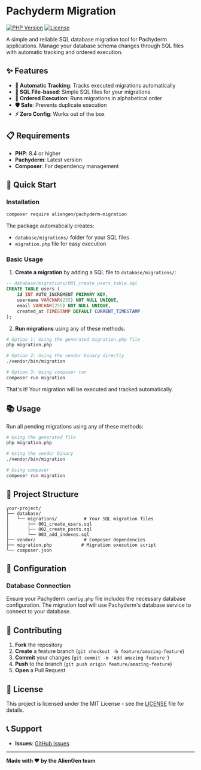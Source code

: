 # Pachyderm Migration

[![PHP Version](https://img.shields.io/badge/php-%3E%3D8.4-blue.svg)](https://php.net)
[![License](https://img.shields.io/badge/license-MIT-green.svg)](LICENSE)

A simple and reliable SQL database migration tool for Pachyderm applications. Manage your database schema changes through SQL files with automatic tracking and ordered execution.

## ✨ Features

- **🔄 Automatic Tracking**: Tracks executed migrations automatically
- **📁 SQL File-based**: Simple SQL files for your migrations
- **🔄 Ordered Execution**: Runs migrations in alphabetical order
- **🛡️ Safe**: Prevents duplicate execution
- **⚡ Zero Config**: Works out of the box

## 📋 Requirements

- **PHP**: 8.4 or higher
- **Pachyderm**: Latest version
- **Composer**: For dependency management

## 🚀 Quick Start

### Installation

```bash
composer require aliengen/pachyderm-migration
```

The package automatically creates:
- `database/migrations/` folder for your SQL files
- `migration.php` file for easy execution

### Basic Usage

1. **Create a migration** by adding a SQL file to `database/migrations/`:

```sql
-- database/migrations/001_create_users_table.sql
CREATE TABLE users (
    id INT AUTO_INCREMENT PRIMARY KEY,
    username VARCHAR(255) NOT NULL UNIQUE,
    email VARCHAR(255) NOT NULL UNIQUE,
    created_at TIMESTAMP DEFAULT CURRENT_TIMESTAMP
);
```

2. **Run migrations** using any of these methods:

```bash
# Option 1: Using the generated migration.php file
php migration.php

# Option 2: Using the vendor binary directly
./vendor/bin/migration

# Option 3: Using composer run
composer run migration
```

That's it! Your migration will be executed and tracked automatically.

## 📚 Usage

Run all pending migrations using any of these methods:

```bash
# Using the generated file
php migration.php

# Using the vendor binary
./vendor/bin/migration

# Using composer
composer run migration
```

## 📁 Project Structure

```
your-project/
├── database/
│   └── migrations/          # Your SQL migration files
│       ├── 001_create_users.sql
│       ├── 002_create_posts.sql
│       └── 003_add_indexes.sql
├── vendor/                  # Composer dependencies
├── migration.php           # Migration execution script
└── composer.json
```

## 🔧 Configuration

### Database Connection

Ensure your Pachyderm `config.php` file includes the necessary database configuration. The migration tool will use Pachyderm's database service to connect to your database.

## 🤝 Contributing

1. **Fork** the repository
2. **Create** a feature branch (`git checkout -b feature/amazing-feature`)
3. **Commit** your changes (`git commit -m 'Add amazing feature'`)
4. **Push** to the branch (`git push origin feature/amazing-feature`)
5. **Open** a Pull Request

## 📄 License

This project is licensed under the MIT License - see the [LICENSE](LICENSE) file for details.

## 📞 Support

- **Issues**: [GitHub Issues](https://github.com/aliengen/pachyderm-migration/issues)

---

**Made with ❤️ by the AlienGen team**
